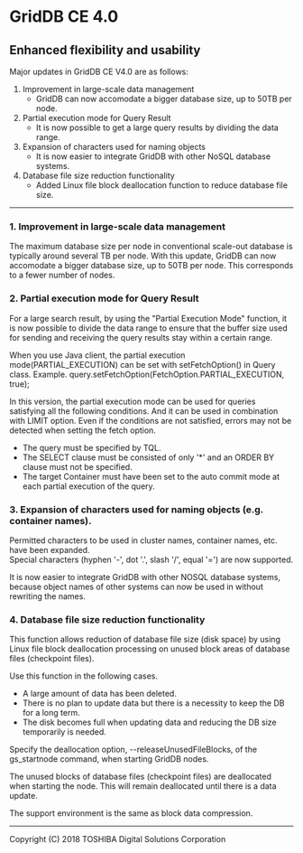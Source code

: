# GridDB CE 4.0

## Enhanced flexibility and usability

Major updates in GridDB CE V4.0 are as follows:  

1. Improvement in large-scale data management
    - GridDB can now accomodate a bigger database size, up to 50TB per node.
2. Partial execution mode for Query Result
    - It is now possible to get a large query results by dividing the data range.
3. Expansion of characters used for naming objects
    - It is now easier to integrate GridDB with other NoSQL database systems.
4. Database file size reduction functionality
    - Added Linux file block deallocation function to reduce database file size.

---

### 1. Improvement in large-scale data management

The maximum database size per node in conventional scale-out database is typically around several TB per node. 
With this update, GridDB can now accomodate a bigger database size, up to 50TB per node. This corresponds to a fewer number of nodes. 

### 2. Partial execution mode for Query Result

For a large search result, by using the "Partial Execution Mode" function,  it is now possible to divide the data range to ensure that the buffer size used for sending and receiving the query results stay within a certain range.

When you use Java client, the partial execution mode(PARTIAL_EXECUTION) can be set with setFetchOption() in Query class.
Example. query.setFetchOption(FetchOption.PARTIAL_EXECUTION, true);

In this version, the partial execution mode can be used for queries satisfying all the following conditions. And it can be used in combination with LIMIT option. Even if the conditions are not satisfied, errors may not be detected when setting the fetch option.
- The query must be specified by TQL.
- The SELECT clause must be consisted of only '*' and an ORDER BY clause must not be specified.
- The target Container must have been set to the auto commit mode at each partial execution of the query.


### 3. Expansion of characters used for naming objects (e.g. container names).

Permitted characters to be used in cluster names, container names, etc. have been expanded.   
Special characters (hyphen '-', dot '.', slash '/', equal '=') are now supported.  

It is now easier to integrate GridDB with other NOSQL database systems, because object names of other systems can now be used in without rewriting the names.


### 4. Database file size reduction functionality 

This function allows reduction of database file size (disk space) by using Linux file block deallocation processing on unused block areas of database files (checkpoint files). 

Use this function in the following cases. 
- A large amount of data has been deleted.
- There is no plan to update data but there is a necessity to keep the DB for a long term. 
- The disk becomes full when updating data and reducing the DB size temporarily is needed. 

Specify the deallocation option, --releaseUnusedFileBlocks, of the gs_startnode command, when starting GridDB nodes. 

The unused blocks of database files (checkpoint files) are deallocated when starting the node. This will remain deallocated until there is a data update. 

The support environment is the same as block data compression. 

---

Copyright (C) 2018 TOSHIBA Digital Solutions Corporation
